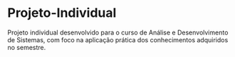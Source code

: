# Projeto-Individual
Projeto individual desenvolvido para o curso de Análise e Desenvolvimento de Sistemas, com foco na aplicação prática dos conhecimentos adquiridos no semestre.
